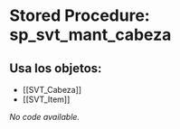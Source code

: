 # Stored Procedure: sp_svt_mant_cabeza

## Usa los objetos:
- [[SVT_Cabeza]]
- [[SVT_Item]]

*No code available.*
